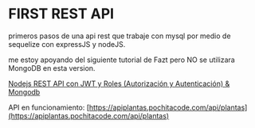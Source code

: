 # FIRST REST API

primeros pasos de una api rest que trabaje con mysql por medio de sequelize con expressJS y nodeJS.

me estoy apoyando del siguiente tutorial de Fazt pero NO se utilizara MongoDB en esta version.

[Nodejs REST API con JWT y Roles (Autorización y Autenticación) & Mongodb](https://www.youtube.com/watch?v=lV7mxivGX_I&t=886s)

API en funcionamiento: [https://apiplantas.pochitacode.com/api/plantas](https://apiplantas.pochitacode.com/api/plantas)